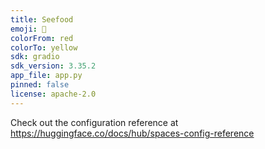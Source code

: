 ```yaml
---
title: Seefood
emoji: 👀
colorFrom: red
colorTo: yellow
sdk: gradio
sdk_version: 3.35.2
app_file: app.py
pinned: false
license: apache-2.0
---
```


Check out the configuration reference at https://huggingface.co/docs/hub/spaces-config-reference
